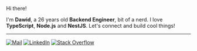 <p>
    Hi there!
</p>
<p>
    I'm <b>Dawid</b>, a 26 years old <b>Backend Engineer</b>, bit of a nerd. I love <b>TypeScript</b>, <b>Node.js</b> and <b>NestJS</b>. Let's connect and build cool things!
</p>
<hr>
<p>
    <a href="mailto:dmszanowski@icloud.com" target="_blank"><img alt="Mail" src="https://img.shields.io/badge/-Mail-d14545?style=flat-square&logoColor=white"></a>
    <a href="https://www.linkedin.com/in/dawid-mszanowski" target="_blank"><img alt="LinkedIn" src="https://img.shields.io/badge/-LinkedIn-0077B5?style=flat-square&logoColor=white"></a>
    <a href="https://stackoverflow.com/users/13273250/mszan" target="_blank"><img alt="Stack Overflow" src="https://img.shields.io/badge/-Stack%20Overflow-FE7A16?style=flat-square&logoColor=white"></a>
</p>
